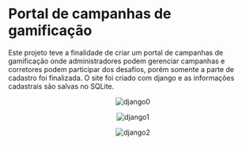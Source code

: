 # Portal de campanhas de gamificação

Este projeto teve a finalidade de criar um portal de campanhas de gamificação onde administradores podem gerenciar campanhas e corretores podem participar dos desafios, porém somente a parte de cadastro foi finalizada. O site foi criado com django e as informações cadastrais são salvas no SQLite.


<p align="center">
    <img src="https://imgur.com/PqyoJs5.png" alt="django0">
</p> 

<p align="center">
    <img src="https://imgur.com/osbyQ8f.png" alt="django1">
</p> 

<p align="center">
    <img src="https://imgur.com/bSIe8tZ.png" alt="django2">
</p> 
